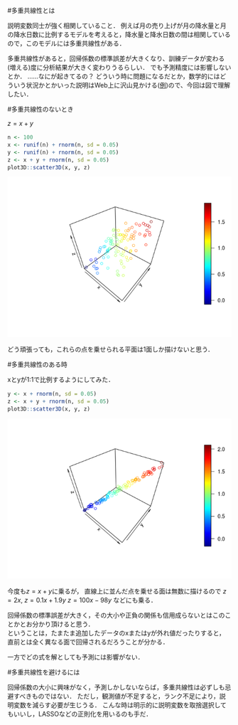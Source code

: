 #多重共線性とは

説明変数同士が強く相関していること．
例えば月の売り上げが月の降水量と月の降水日数に比例するモデルを考えると，降水量と降水日数の間は相関しているので，このモデルには多重共線性がある．

多重共線性があると，回帰係数の標準誤差が大きくなり、訓練データが変わる(増える)度に分析結果が大きく変わりうるらしい．
でも予測精度には影響しないとか．
……なにが起きてるの？
どういう時に問題になるだとか，数学的にはどういう状況かとかいった説明はWeb上に沢山見かける([例](http://www.housecat442.com/?p=494))ので、今回は図で理解したい．

#多重共線性のないとき

$z = x + y$


```r
n <- 100
x <- runif(n) + rnorm(n, sd = 0.05)
y <- runif(n) + rnorm(n, sd = 0.05)
z <- x + y + rnorm(n, sd = 0.05)
plot3D::scatter3D(x, y, z)
```

![unnamed-chunk-1-1.png](f00c743a-18e8-4d8e-8e97-b5bdceff040b.png)


どう頑張っても，これらの点を乗せられる平面は1面しか描けないと思う．

#多重共線性のある時

xとyが1:1で比例するようにしてみた．


```r
y <- x + rnorm(n, sd = 0.05)
z <- x + y + rnorm(n, sd = 0.05)
plot3D::scatter3D(x, y, z)
```

![unnamed-chunk-2-1.png](266d83f3-1c7b-4a96-ec32-8c30c8b3e53c.png)


今度も$z = x + y$に乗るが， 直線上に並んだ点を乗せる面は無数に描けるので
$z = 2x$,
$z = 0.1x + 1.9y$
$z = 100x - 98y$
などにも乗る．

回帰係数の標準誤差が大きく，その大小や正負の関係も信用成らないとはこのことかとお分かり頂けると思う．  
ということは，たまたま追加したデータのxまたはyが外れ値だったりすると，直前とは全く異なる面で回帰されるだろうことが分かる．

一方でどの式を解としても予測には影響がない．

#多重共線性を避けるには

回帰係数の大小に興味がなく，予測しかしないならば，多重共線性は必ずしも忌避すべきものではない．
ただし，観測値が不足すると，ランク不足により，説明変数を減らす必要が生じうる．
こんな時は明示的に説明変数を取捨選択してもいいし，LASSOなどの正則化を用いるのも手だ．



